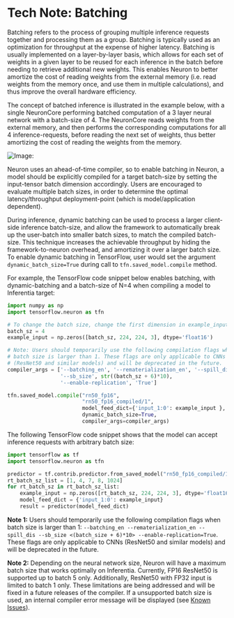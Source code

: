 # Tech Note: Batching

Batching refers to the process of grouping multiple inference requests together and processing them as a group. Batching is typically used as an optimization for throughput at the expense of higher latency. Batching is usually implemented on a layer-by-layer basis, which allows for each set of weights in a given layer to be reused for each inference in the batch before needing to retrieve additional new weights. This enables Neuron to better amortize the cost of reading weights from the external memory (i.e. read weights from the memory once, and use them in multiple calculations), and thus improve the overall hardware efficiency.

The concept of batched inference is illustrated in the example below, with a single NeuronCore performing batched computation of a 3 layer neural network with a batch-size of 4. The NeuronCore reads weights from the external memory, and then performs the corresponding computations for all 4 inference-requests, before reading the next set of weights, thus better amortizing the cost of reading the weights from the memory.

![Image:](./images/NeuronCoreBatching.png)


Neuron uses an ahead-of-time compiler, so to enable batching in Neuron, a model should be explicitly compiled for a target batch-size by setting the input-tensor batch dimension accordingly. Users are encouraged to evaluate multiple batch sizes, in order to determine the optimal latency/throughput deployment-point (which is model/application dependent).

During inference, dynamic batching can be used to process a larger client-side inference batch-size, and allow the framework to automatically break up the user-batch into smaller batch sizes, to match the compiled batch-size. This technique increases the achievable throughput by hiding the framework-to-neuron overhead, and amortizing it over a larger batch size. To enable dynamic batching in TensorFlow, user would set the argument `dynamic_batch_size=True` during call to `tfn.saved_model.compile` method.

For example, the TensorFlow code snippet below enables batching, with dynamic-batching and a batch-size of N=4 when compiling a model to Inferentia target:

```python
import numpy as np
import tensorflow.neuron as tfn

# To change the batch size, change the first dimension in example_input
batch_sz = 4
example_input = np.zeros([batch_sz, 224, 224, 3], dtype='float16')

# Note: Users should temporarily use the following compilation flags when
# batch size is larger than 1. These flags are only applicable to CNNs
# (ResNet50 and similar models) and will be deprecated in the future.
compiler_args = ['--batching_en', '--rematerialization_en', '--spill_dis',
                 '--sb_size', str((batch_sz + 6)*10),
                 '--enable-replication', 'True']

tfn.saved_model.compile("rn50_fp16",
                        "rn50_fp16_compiled/1",
                        model_feed_dict={'input_1:0': example_input },
                        dynamic_batch_size=True,
                        compiler_args=compiler_args)
```

The following TensorFlow code snippet shows that the model can accept inference requests with arbitrary batch size:

```python
import tensorflow as tf
import tensorflow.neuron as tfn

predictor = tf.contrib.predictor.from_saved_model("rn50_fp16_compiled/1")
rt_batch_sz_list = [1, 4, 7, 8, 1024]
for rt_batch_sz in rt_batch_sz_list:
    example_input = np.zeros([rt_batch_sz, 224, 224, 3], dtype='float16')
    model_feed_dict = {'input_1:0': example_input}
    result = predictor(model_feed_dict)
```

**Note 1:** Users should temporarily use the following compilation flags when batch size is larger than 1: `--batching_en --rematerialization_en --spill_dis --sb_size <(batch_size + 6)*10> --enable-replication=True`. These flags are only applicable to CNNs (ResNet50 and similar models) and will be deprecated in the future.

**Note 2:** Depending on the neural network size, Neuron will have a maximum batch size that works optimally on Inferentia. Currently, FP16 ResNet50 is supported up to batch 5 only. Additionally, ResNet50 with FP32 input is limited to batch 1 only. These limitations are being addressed and will be fixed in a future releases of the compiler.  If a unsupported batch size is used, an internal compiler error message will be displayed (see [Known Issues](./performance-tuning.md#known-issues)).
